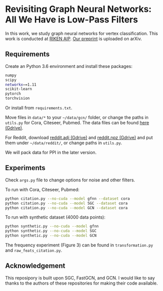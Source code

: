 # Revisiting Graph Neural Networks: All We Have is Low-Pass Filters
In this work, we study graph neural networks for vertex classification. This work is conducted at [RIKEN AIP](https://aip.riken.jp/). [Our preprint](https://arxiv.org/abs/1905.09550) is uploaded on arXiv.

## Requirements

Create an Python 3.6 environment and install these packages:

```bash
numpy
scipy
networkx==1.11
scikit-learn
pytorch
torchvision
```
Or install from `requirements.txt`.

Move files in `data/*` to your `~/data/gcn/` folder, or change the paths in `utils.py` for Cora, Citeseer, Pubmed. The data files can be found [here (Gdrive)](https://drive.google.com/open?id=1ruxemElzwiXXErR7c7DE8BhRtZ7cxnP4).

For Reddit, download [reddit.adj (Gdrive)](https://drive.google.com/file/d/174vb0Ws7Vxk_QTUtxqTgDHSQ4El4qDHt/view) and [reddit.npz (Gdrive)](https://drive.google.com/file/d/19SphVl_Oe8SJ1r87Hr5a6znx3nJu1F2J/view) and put them under `~/data/reddit/`, or change paths in `utils.py`.

We will pack data for PPI in the later version.

## Experiments

Check `args.py` file to change options for noise and other filters.

To run with Cora, Citeseer, Pubmed:
```bash
python citation.py --no-cuda --model gfnn --dataset cora
python citation.py --no-cuda --model SGC --dataset cora
python citation.py --no-cuda --model GCN --dataset cora
```

To run with synthetic dataset (4000 data points):
```bash
python synthetic.py --no-cuda --model gfnn
python synthetic.py --no-cuda --model SGC
python synthetic.py --no-cuda --model GCN
```

The frequency experiment (Figure 3) can be found in `transformation.py` and `raw_feats_citation.py`.

## Acknowledgement
This reposipory is built upon SGC, FastGCN, and GCN. I would like to say thanks
to the authors of these repositories for making their code available.
